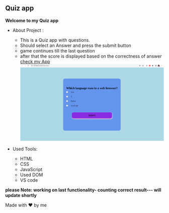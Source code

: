 ## Quiz app
**Welcome to my Quiz app**
- About Project :
    - This is a Quiz app with questions.
    - Should select an Answer and press the submit button
    - game continues till the last question
    - after that the score is displayed based on the correctness of answer
   [check my App](sgujuluva.github.io/quizapp-dom/)
![quiz app image](quizapp-github.png)

- Used Tools:
    - HTML
    - CSS
    - JavaScript
    - Used DOM
    - VS code

**please Note: working on last functionality- counting correct result--- will update shortly**  

Made with ❤️ by me



 
